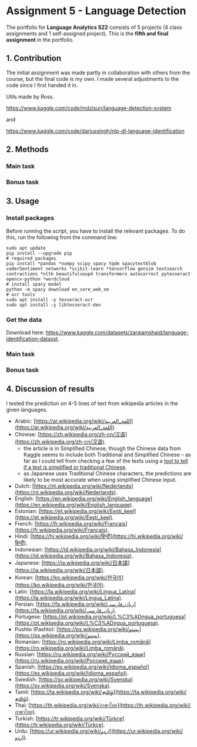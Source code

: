 # Assignment 5 - Language Detection
The portfolio for __Language Analytics S22__ consists of 5 projects (4 class assignments and 1 self-assigned project). This is the __fifth and final assignment__ in the portfolio. 

## 1. Contribution
The initial assignment was made partly in collaboration with others from the course, but the final code is my own. I made several adjustments to the code since I first handed it in.

Utils made by Ross.

https://www.kaggle.com/code/mdzisun/language-detection-system

and

https://www.kaggle.com/code/dariussingh/nlp-dl-language-identification

## 2. Methods
### Main task


### Bonus task



## 3. Usage
### Install packages
Before running the script, you have to install the relevant packages. To do this, run the following from the command line:
```
sudo apt update
pip install --upgrade pip
# required packages
pip install *pandas *numpy scipy spacy tqdm spacytextblob vaderSentiment networkx *scikit-learn *tensorflow gensim textsearch contractions *nltk beautifulsoup4 transformers autocorrect pytesseract opencv-python *wordcloud
# install spacy model
python -m spacy download en_core_web_sm
# ocr tools
sudo apt install -y tesseract-ocr
sudo apt install -y libtesseract-dev
```

### Get the data
Download here: https://www.kaggle.com/datasets/zarajamshaid/language-identification-datasst.
### Main task


### Bonus task


## 4. Discussion of results



I tested the prediction on 4-5 lines of text from wikipedia articles in the given languages. 
- Arabic: [https://ar.wikipedia.org/wiki/اللغة_العربية](https://ar.wikipedia.org/wiki/اللغة_العربية).
- Chinese: [https://zh.wikipedia.org/zh-cn/汉语](https://zh.wikipedia.org/zh-cn/汉语).
    - the article is in Simplified Chinese, though the Chinese data from Kaggle seems to include both Traditional and Simplified Chinese – as far as I could tell from checking a few of the texts using a [tool to tell if a text is simplified or traditional Chinese](https://www.chineseconverter.com/en/convert/find-out-if-simplified-or-traditional-chinese).
    - as Japanese uses Traditional Chinese characters, the predictions are likely to be most accurate when using simplified Chinese input.
- Dutch: [https://nl.wikipedia.org/wiki/Nederlands](https://nl.wikipedia.org/wiki/Nederlands).
- English: [https://en.wikipedia.org/wiki/English_language](https://en.wikipedia.org/wiki/English_language).
- Estonian: [https://et.wikipedia.org/wiki/Eesti_keel](https://et.wikipedia.org/wiki/Eesti_keel).
- French: [https://fr.wikipedia.org/wiki/Français](https://fr.wikipedia.org/wiki/Français).
- Hindi: [https://hi.wikipedia.org/wiki/हिन्दी](https://hi.wikipedia.org/wiki/हिन्दी).
- Indonesian: [https://id.wikipedia.org/wiki/Bahasa_Indonesia](https://id.wikipedia.org/wiki/Bahasa_Indonesia).
- Japanese: [https://ja.wikipedia.org/wiki/日本語](https://ja.wikipedia.org/wiki/日本語).
- Korean: [https://ko.wikipedia.org/wiki/한국어](https://ko.wikipedia.org/wiki/한국어).
- Latin: [https://la.wikipedia.org/wiki/Lingua_Latina](https://la.wikipedia.org/wiki/Lingua_Latina).
- Persian: [https://fa.wikipedia.org/wiki/زبان_فارسی](https://fa.wikipedia.org/wiki/زبان_فارسی).
- Portugese: [https://pt.wikipedia.org/wiki/L%C3%ADngua_portuguesa](https://pt.wikipedia.org/wiki/L%C3%ADngua_portuguesa).
- Pushto (Pashto): [https://ps.wikipedia.org/wiki/پښتو](https://ps.wikipedia.org/wiki/پښتو).
- Romanian: [https://ro.wikipedia.org/wiki/Limba_română](https://ro.wikipedia.org/wiki/Limba_română).
- Russian: [https://ru.wikipedia.org/wiki/Русский_язык](https://ru.wikipedia.org/wiki/Русский_язык).
- Spanish: [https://es.wikipedia.org/wiki/Idioma_español](https://es.wikipedia.org/wiki/Idioma_español).
- Swedish: [https://sv.wikipedia.org/wiki/Svenska](https://sv.wikipedia.org/wiki/Svenska).
- Tamil: [https://ta.wikipedia.org/wiki/தமிழ்](https://ta.wikipedia.org/wiki/தமிழ்).
- Thai: [https://th.wikipedia.org/wiki/ภาษาไทย](https://th.wikipedia.org/wiki/ภาษาไทย).
- Turkish: [https://tr.wikipedia.org/wiki/Türkçe](https://tr.wikipedia.org/wiki/Türkçe).
- Urdu: [https://ur.wikipedia.org/wiki/اردو](https://ur.wikipedia.org/wiki/اردو).

